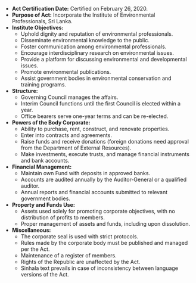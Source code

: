 - **Act Certification Date:** Certified on February 26, 2020.
- **Purpose of Act:** Incorporate the Institute of Environmental Professionals, Sri Lanka.
- **Institute Objectives:**
  - Uphold dignity and reputation of environmental professionals.
  - Disseminate environmental knowledge to the public.
  - Foster communication among environmental professionals.
  - Encourage interdisciplinary research on environmental issues.
  - Provide a platform for discussing environmental and developmental issues.
  - Promote environmental publications.
  - Assist government bodies in environmental conservation and training programs.
- **Structure:**
  - Governing Council manages the affairs.
  - Interim Council functions until the first Council is elected within a year.
  - Office bearers serve one-year terms and can be re-elected.
- **Powers of the Body Corporate:**
  - Ability to purchase, rent, construct, and renovate properties.
  - Enter into contracts and agreements.
  - Raise funds and receive donations (foreign donations need approval from the Department of External Resources).
  - Make investments, execute trusts, and manage financial instruments and bank accounts.
- **Financial Management:**
  - Maintain own Fund with deposits in approved banks.
  - Accounts are audited annually by the Auditor-General or a qualified auditor.
  - Annual reports and financial accounts submitted to relevant government bodies.
- **Property and Funds Use:** 
  - Assets used solely for promoting corporate objectives, with no distribution of profits to members.
  - Proper management of assets and funds, including upon dissolution.
- **Miscellaneous:**
  - The corporate seal is used with strict protocols.
  - Rules made by the corporate body must be published and managed per the Act.
  - Maintenance of a register of members.
  - Rights of the Republic are unaffected by the Act.
  - Sinhala text prevails in case of inconsistency between language versions of the Act.
